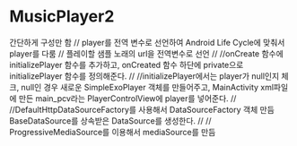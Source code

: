 # MusicPlayer2
간단하게 구성만 함
// player를 전역 변수로 선언하여 Android Life Cycle에 맞춰서 player를 다룸
// 플레이할 샘플 노래의 url을 전역변수로 선언
//
//onCreate 함수에 initializePlayer 함수를 추가하고, onCreated 함수 하단에 private으로 initializePlayer 함수를 정의해준다.
//
//initializePlayer에서는 player가 null인지 체크, null인 경우 새로운 SimpleExoPlayer 객체를 만들어주고,  MainActivity xml파일에 만든 main_pcv라는 PlayerControlView에 player를 넣어준다.
//
//DefaultHttpDataSourceFactory를 사용해서 DataSourceFactory 객체 만듬 BaseDataSource를 상속받은 DataSource를 생성한다.
//
// ProgressiveMediaSource를 이용해서 mediaSource를 만듬
